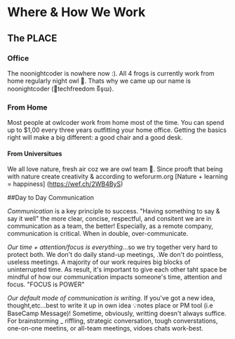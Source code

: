 # Where & How We Work

## The PLACE

### Office

The noonightcoder is nowhere now :). All 4 frogs is currently work from home regularly night owl 🦉. Thats why we came up our name is noonightcoder (🦉techfreedom ទីទុយ).

### From Home

Most people at owlcoder work from home most of the time. You can spend up to $1,00 every three years outfitting your home office. Getting the basics right will make a big different: a good chair and a good desk.

#### From Universitues

We all love nature, fresh air coz we are owl team 🦉. Since prooft that being with nature create creativity & according to weforurm.org [Nature + learning = happiness] (https://wef.ch/2WB4ByS)

##Day to Day Communication

*Communication* is a key principle to success. "Having something to say & say it well" the more clear, concise, respectful, and consitent we are in communication as a team, the better! Especially, as a remote company, communication is critical. When in double, over-communicate.

*Our time + attention/focus is everything*...so we try together very hard to protect both. We don't do daily stand-up meetings, .We don't do pointless, useless meetings. A majority of our work requires big blocks of uninterrupted time. As result, it's important to give each other taht space be mindful of how our communication impacts someone's time, attention and focus. "FOCUS is POWER"

*Our default mode of communication is writing.* If you've got a new idea, thought,etc...best to write it up in own idea 💡notes place or PM tool (i.e BaseCamp Message)! Sometime, obviously, writting doesn't always suffice. For brainstorming _ riffling, strategic conversation, tough converstations, one-on-one meetins, or all-team meetings, vidoes chats work-best.






